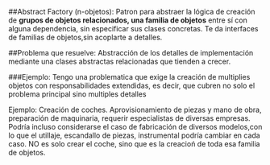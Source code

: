 ##Abstract Factory (n-objetos):  Patron para abstraer la lógica de creación de **grupos de objetos relacionados, una familia de objetos** entre sí con alguna dependencia, sin especificar sus clases concretas. Te da interfaces de familias de objetos,sin acoplarte a detalles.

##Problema que resuelve: Abstracción de los detalles de implementación mediante una clases abstractas relacionadas que tienden a crecer.

###Ejemplo: Tengo una problematica que exige la creación de multiplies objetos con responsabilidades extendidas, es decir, que cubren no solo el problema principal sino multiples detalles

Ejemplo: Creación de coches. Aprovisionamiento de piezas y mano de obra, preparación de maquinaria, requerir especialistas de diversas empresas. Podría incluso considerarse el caso de fabricación de diversos modelos,con lo que el utillaje, escandallo de piezas, instrumental podría cambiar en cada caso. NO es solo crear el coche, sino que es la creacioń de toda esa familia de objetos.